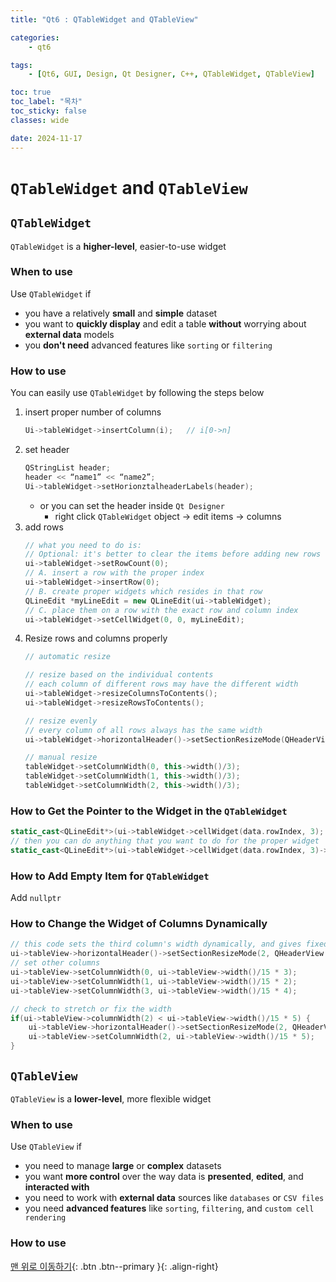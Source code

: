 ```yaml
---
title: "Qt6 : QTableWidget and QTableView"

categories:
    - qt6

tags:
    - [Qt6, GUI, Design, Qt Designer, C++, QTableWidget, QTableView]

toc: true
toc_label: "목차"
toc_sticky: false
classes: wide

date: 2024-11-17
---
```


# `QTableWidget` and `QTableView`


## `QTableWidget`
`QTableWidget` is a **higher-level**, easier-to-use widget

### When to use
Use `QTableWidget` if
- you have a relatively **small** and **simple** dataset
- you want to **quickly display** and edit a table **without** worrying about **external data** models
- you **don't need** advanced features like `sorting` or `filtering`

### How to use
You can easily use `QTableWidget` by following the steps below
1. insert proper number of columns
    ```c++
    Ui->tableWidget->insertColumn(i);   // i[0->n]
    ```
2. set header
    ```c++
    QStringList header;
    header << “name1” << “name2”;
    Ui->tableWidget->setHorionztalheaderLabels(header);
    ```
    * or you can set the header inside `Qt Designer`
        + right click `QTableWidget` object -> edit items -> columns
3. add rows
    ```c++
    // what you need to do is:
    // Optional: it's better to clear the items before adding new rows
    ui->tableWidget->setRowCount(0);
    // A. insert a row with the proper index
    ui->tableWidget->insertRow(0);
    // B. create proper widgets which resides in that row
    QLineEdit *myLineEdit = new QLineEdit(ui->tableWidget);
    // C. place them on a row with the exact row and column index
    ui->tableWidget->setCellWidget(0, 0, myLineEdit);
    ```
4. Resize rows and columns properly
    ```c++
    // automatic resize

    // resize based on the individual contents
    // each column of different rows may have the different width
    ui->tableWidget->resizeColumnsToContents();
    ui->tableWidget->resizeRowsToContents();

    // resize evenly
    // every column of all rows always has the same width
    ui->tableWidget->horizontalHeader()->setSectionResizeMode(QHeaderView::Stretch);
    ```
    ```c++
    // manual resize
    tableWidget->setColumnWidth(0, this->width()/3);
    tableWidget->setColumnWidth(1, this->width()/3);
    tableWidget->setColumnWidth(2, this->width()/3);
    ```

### How to Get the Pointer to the Widget in the `QTableWidget`
```c++
static_cast<QLineEdit*>(ui->tableWidget->cellWidget(data.rowIndex, 3);
// then you can do anything that you want to do for the proper widget
static_cast<QLineEdit*>(ui->tableWidget->cellWidget(data.rowIndex, 3)->setText(converter.toString(tempString.toULong()));
```

### How to Add Empty Item for `QTableWidget`
Add `nullptr`

### How to Change the Widget of Columns Dynamically
```c++
// this code sets the third column's width dynamically, and gives fixed width to other columns
ui->tableView->horizontalHeader()->setSectionResizeMode(2, QHeaderView::ResizeToContents);
// set other columns
ui->tableView->setColumnWidth(0, ui->tableView->width()/15 * 3);
ui->tableView->setColumnWidth(1, ui->tableView->width()/15 * 2);
ui->tableView->setColumnWidth(3, ui->tableView->width()/15 * 4);

// check to stretch or fix the width
if(ui->tableView->columnWidth(2) < ui->tableView->width()/15 * 5) {
    ui->tableView->horizontalHeader()->setSectionResizeMode(2, QHeaderView::Fixed);
    ui->tableView->setColumnWidth(2, ui->tableView->width()/15 * 5);
}
```


## `QTableView`
`QTableView` is a **lower-level**, more flexible widget

### When to use
Use `QTableView` if
- you need to manage **large** or **complex** datasets
- you want **more control** over the way data is **presented**, **edited**, and **interacted with**
- you need to work with **external data** sources like `databases` or `CSV files`
- you need **advanced features** like `sorting`, `filtering`, and `custom cell rendering`

### How to use




[맨 위로 이동하기](#){: .btn .btn--primary }{: .align-right}